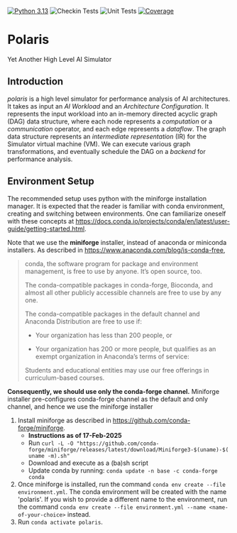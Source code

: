 [![Python 3.13](https://img.shields.io/badge/python-3.13-blue.svg)](https://www.python.org/downloads/release/python-3132/)
![Checkin Tests](https://github.com/tenstorrent/polaris/actions/workflows/checkin_tests.yml/badge.svg)
![Unit Tests](./__ci/badge/pytest.svg?dummy=8484744)
[![Coverage](./__ci/badge/coverage.svg?dummy=8484744)](./__ci/html/index.html)

# Polaris
Yet Another High Level AI Simulator

## Introduction
*polaris* is a high level simulator for performance analysis of AI architectures. It takes as input an *AI Workload* and an *Architecture Configuration*. It represents the input workload into an in-memory directed acyclic graph (DAG) data structure, where each node represents a *computation* or a *communication* operator, and each edge represents a *dataflow*. The graph data structure represents an *intermediate representation* (IR) for the Simulator virtual machine (VM). We can execute various graph transformations, and eventually schedule the DAG on a *backend* for performance analysis.

## Environment Setup

The recommended setup uses python with the miniforge installation manager. It is expected that the reader is familiar 
with conda environment, creating and switching between environments. One can familiarize oneself with these concepts at
https://docs.conda.io/projects/conda/en/latest/user-guide/getting-started.html. 

Note that we use the **miniforge** installer, instead of anaconda or miniconda installers.
As described in https://www.anaconda.com/blog/is-conda-free, 

> conda, the software program for package and environment management, is free to use by anyone.  It’s open source, too.
>
> The conda-compatible packages in conda-forge, Bioconda, and almost all other publicly accessible channels are free to use by any one.
>
> The conda-compatible packages in the default channel and Anaconda Distribution are free to use if:
>
> - Your organization has less than 200 people, or
>
> - Your organization has 200 or more people, but qualifies as an exempt organization in Anaconda’s terms of service:
>
> Students and educational entities may use our free offerings in curriculum-based courses.

**Consequently, we should use only the conda-forge channel.** 
Miniforge installer pre-configures conda-forge channel as the default and only channel, and hence we use the miniforge
installer

1. Install miniforge as described in https://github.com/conda-forge/miniforge. 
   * **Instructions as of 17-Feb-2025**
   * Run `curl -L -O "https://github.com/conda-forge/miniforge/releases/latest/download/Miniforge3-$(uname)-$(uname -m).sh"`
   * Download and execute as a (ba)sh script
   * Update conda by running: `conda update -n base -c conda-forge conda`
2. Once miniforge is installed, run the command `conda env create --file environment.yml`. The conda environment will
be created with the name 'polaris'. If you wish to provide a different name to the environment, run the command `conda env create --file environment.yml --name <name-of-your-choice>` instead.
3. Run `conda activate polaris`.
